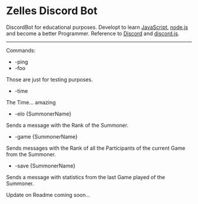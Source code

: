 

# Zelles Discord Bot

DiscordBot for educational purposes. Developt to learn [JavaScript](https://developer.mozilla.org/de/docs/Web/JavaScript), [node.js](https://nodejs.org/en/) and become a better Programmer.
Reference to [Discord](https://discordapp.com/) and [discord.js](https://discord.js.org/#/docs/main/stable/general/welcome).

---

Commands:
* -ping
* -foo

Those are just for testing purposes.

* -time

The Time... amazing

* -elo {SummonerName}

Sends a message with the Rank of the Summoner.

* -game {SummonerName}

Sends messages with the Rank of all the Participants of the current Game from the Summoner.

* -save {SummonerName}

Sends a message with statistics from the last Game played of the Summoner.


Update on Readme coming soon...
